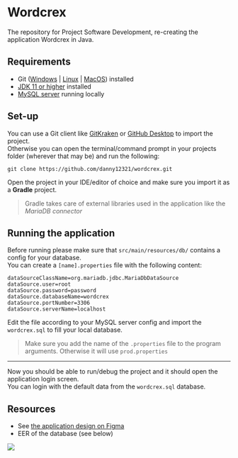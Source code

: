 # Wordcrex
The repository for Project Software Development, re-creating the application Wordcrex in Java.

## Requirements
- Git ([Windows](https://git-scm.com/download/win) | [Linux](https://git-scm.com/book/en/v2/Getting-Started-Installing-Git) | [MacOS](https://git-scm.com/download/mac)) installed
- [JDK 11 or higher](https://www.oracle.com/technetwork/java/javase/downloads/index.html) installed
- [MySQL server](https://dev.mysql.com/downloads/mysql/) running locally

## Set-up
You can use a Git client like [GitKraken](https://www.gitkraken.com/) or [GitHub Desktop](https://desktop.github.com/) to import the project.  
Otherwise you can open the terminal/command prompt in your projects folder (wherever that may be) and run the following:

```
git clone https://github.com/danny12321/wordcrex.git
```

Open the project in your IDE/editor of choice and make sure you import it as a **Gradle** project.
> Gradle takes care of external libraries used in the application like the *MariaDB connector*

## Running the application
Before running please make sure that `src/main/resources/db/` contains a config for your database.  
You can create a `[name].properties` file with the following content:

```properties
dataSourceClassName=org.mariadb.jdbc.MariaDbDataSource
dataSource.user=root
dataSource.password=password
dataSource.databaseName=wordcrex
dataSource.portNumber=3306
dataSource.serverName=localhost
```

Edit the file according to your MySQL server config and import the `wordcrex.sql` to fill your local database.
> Make sure you add the name of the `.properties` file to the program arguments. Otherwise it will use `prod.properties`

---

Now you should be able to run/debug the project and it should open the application login screen.  
You can login with the default data from the `wordcrex.sql` database.  

## Resources
- See [the application design on Figma](https://www.figma.com/proto/DVMqm1dfQfkmF8OwhxuPGqnc/Wordcrex?node-id=0%3A1&scaling=scale-down)
- EER of the database (see below)

![](https://i.imgur.com/isPEUgz.png)
